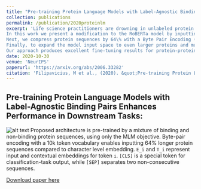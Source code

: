 ```yaml
---
title: "Pre-training Protein Language Models with Label-Agnostic Binding Pairs Enhances Performance in Downstream Tasks"
collection: publications
permalink: /publication/2020proteinlm
excerpt: 'Life science practitioners are drowning in unlabeled protein sequences. Natural Language Processing (NLP) community has recently embraced self-supervised learning as a powerful approach to learn representations from unlabeled text, in large part due to the attention-based context-aware Transformer models. In a transfer learning fashion, expensive pre-trained universal embeddings can be rapidly fine-tuned to multiple downstream prediction tasks. 
In this work we present a modification to the RoBERTa model by inputting a mixture of binding and non-binding protein sequences (from STRING database) during pre-training with the Masked Language Modeling (MLM) objective.
Next, we compress protein sequences by 64\% with a Byte Pair Encoding (BPE) vocabulary consisting of 10K tokens, each 3-4 amino acids long.
Finally, to expand the model input space to even larger proteins and multi-protein assemblies, we pre-train Longformer models that support 2,048 tokens.
Our approach produces excellent fine-tuning results for protein-protein binding prediction, TCR-epitope binding prediction, cellular-localization and remote homology classification tasks. We suggest that the Transformer's attention mechanism contributes to protein binding site discovery. Further work in token-level classification for secondary structure prediction is needed. Code available at: https://github.ibm.com/PaccMann/paccmann_proteomics'
date: 2020-10-30
venue: 'NeurIPS'
paperurl: 'https://arxiv.org/abs/2006.33282'
citation: 'Filipavicius, M et al., (2020). &quot;Pre-training Protein Language Models with Label-Agnostic Binding Pairs Enhances Performance in Downstream Tasks.&quot; <i>NeurIPS2020</i>2006(33282)'
---
```


## Pre-training Protein Language Models with Label-Agnostic Binding Pairs Enhances Performance in Downstream Tasks:
![alt text](http://mfilipav.github.io/files/proteinLMarch.png "Protein LM architecture")
Proposed architecture is pre-trained by a mixture of binding and non-binding protein sequences, using only the MLM objective. Byte-pair encoding with a 10k token vocabulary enables inputting 64% longer protein sequences compared to character level embedding. `E_i` and `T_i` represent input and contextual embeddings for token `i`. `[CLS]` is a special token for classification-task output, while `[SEP]` separates two non-consecutive sequences.

[Download paper here](http://mfilipav.github.io/files/2020proteinlm.pdf)

